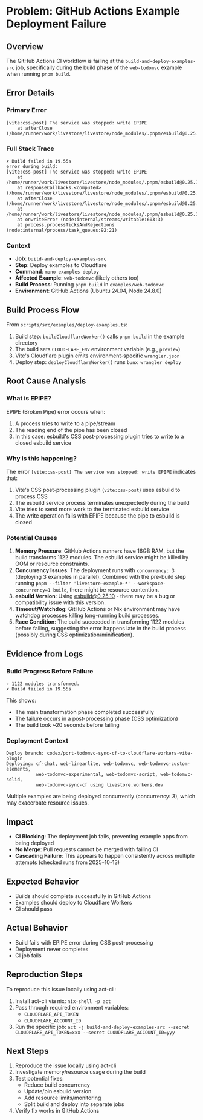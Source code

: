 # Problem: GitHub Actions Example Deployment Failure

## Overview

The GitHub Actions CI workflow is failing at the `build-and-deploy-examples-src` job, specifically during the build phase of the `web-todomvc` example when running `pnpm build`.

## Error Details

### Primary Error
```
[vite:css-post] The service was stopped: write EPIPE
    at afterClose (/home/runner/work/livestore/livestore/node_modules/.pnpm/esbuild@0.25.10/node_modules/esbuild/lib/main.js:594:28)
```

### Full Stack Trace
```
✗ Build failed in 19.55s
error during build:
[vite:css-post] The service was stopped: write EPIPE
    at /home/runner/work/livestore/livestore/node_modules/.pnpm/esbuild@0.25.10/node_modules/esbuild/lib/main.js:718:38
    at responseCallbacks.<computed> (/home/runner/work/livestore/livestore/node_modules/.pnpm/esbuild@0.25.10/node_modules/esbuild/lib/main.js:603:9)
    at afterClose (/home/runner/work/livestore/livestore/node_modules/.pnpm/esbuild@0.25.10/node_modules/esbuild/lib/main.js:594:28)
    at /home/runner/work/livestore/livestore/node_modules/.pnpm/esbuild@0.25.10/node_modules/esbuild/lib/main.js:1986:18
    at onwriteError (node:internal/streams/writable:603:3)
    at process.processTicksAndRejections (node:internal/process/task_queues:92:21)
```

### Context
- **Job**: `build-and-deploy-examples-src`
- **Step**: Deploy examples to Cloudflare
- **Command**: `mono examples deploy`
- **Affected Example**: `web-todomvc` (likely others too)
- **Build Process**: Running `pnpm build` in `examples/web-todomvc`
- **Environment**: GitHub Actions (Ubuntu 24.04, Node 24.8.0)

## Build Process Flow

From `scripts/src/examples/deploy-examples.ts`:
1. Build step: `buildCloudflareWorker()` calls `pnpm build` in the example directory
2. The build sets `CLOUDFLARE_ENV` environment variable (e.g., `preview`)
3. Vite's Cloudflare plugin emits environment-specific `wrangler.json`
4. Deploy step: `deployCloudflareWorker()` runs `bunx wrangler deploy`

## Root Cause Analysis

### What is EPIPE?
EPIPE (Broken Pipe) error occurs when:
1. A process tries to write to a pipe/stream
2. The reading end of the pipe has been closed
3. In this case: esbuild's CSS post-processing plugin tries to write to a closed esbuild service

### Why is this happening?
The error `[vite:css-post] The service was stopped: write EPIPE` indicates that:
1. Vite's CSS post-processing plugin (`vite:css-post`) uses esbuild to process CSS
2. The esbuild service process terminates unexpectedly during the build
3. Vite tries to send more work to the terminated esbuild service
4. The write operation fails with EPIPE because the pipe to esbuild is closed

### Potential Causes
1. **Memory Pressure**: GitHub Actions runners have 16GB RAM, but the build transforms 1122 modules. The esbuild service might be killed by OOM or resource constraints.
2. **Concurrency Issues**: The deployment runs with `concurrency: 3` (deploying 3 examples in parallel). Combined with the pre-build step running `pnpm --filter 'livestore-example-*' --workspace-concurrency=1 build`, there might be resource contention.
3. **esbuild Version**: Using esbuild@0.25.10 - there may be a bug or compatibility issue with this version.
4. **Timeout/Watchdog**: GitHub Actions or Nix environment may have watchdog processes killing long-running build processes.
5. **Race Condition**: The build succeeded in transforming 1122 modules before failing, suggesting the error happens late in the build process (possibly during CSS optimization/minification).

## Evidence from Logs

### Build Progress Before Failure
```
✓ 1122 modules transformed.
✗ Build failed in 19.55s
```

This shows:
- The main transformation phase completed successfully
- The failure occurs in a post-processing phase (CSS optimization)
- The build took ~20 seconds before failing

### Deployment Context
```
Deploy branch: codex/port-todomvc-sync-cf-to-cloudflare-workers-vite-plugin
Deploying: cf-chat, web-linearlite, web-todomvc, web-todomvc-custom-elements,
           web-todomvc-experimental, web-todomvc-script, web-todomvc-solid,
           web-todomvc-sync-cf using livestore.workers.dev
```

Multiple examples are being deployed concurrently (concurrency: 3), which may exacerbate resource issues.

## Impact

- **CI Blocking**: The deployment job fails, preventing example apps from being deployed
- **No Merge**: Pull requests cannot be merged with failing CI
- **Cascading Failure**: This appears to happen consistently across multiple attempts (checked runs from 2025-10-13)

## Expected Behavior

- Builds should complete successfully in GitHub Actions
- Examples should deploy to Cloudflare Workers
- CI should pass

## Actual Behavior

- Build fails with EPIPE error during CSS post-processing
- Deployment never completes
- CI job fails

## Reproduction Steps

To reproduce this issue locally using act-cli:
1. Install act-cli via nix: `nix-shell -p act`
2. Pass through required environment variables:
   - `CLOUDFLARE_API_TOKEN`
   - `CLOUDFLARE_ACCOUNT_ID`
3. Run the specific job: `act -j build-and-deploy-examples-src --secret CLOUDFLARE_API_TOKEN=xxx --secret CLOUDFLARE_ACCOUNT_ID=yyy`

## Next Steps

1. Reproduce the issue locally using act-cli
2. Investigate memory/resource usage during the build
3. Test potential fixes:
   - Reduce build concurrency
   - Update/pin esbuild version
   - Add resource limits/monitoring
   - Split build and deploy into separate jobs
4. Verify fix works in GitHub Actions
